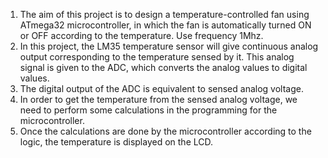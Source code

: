 1. The aim of this project is to design a temperature-controlled fan using ATmega32
microcontroller, in which the fan is automatically turned ON or OFF according to the temperature. Use frequency 1Mhz.
2. In this project, the LM35 temperature sensor will give continuous analog output corresponding to the temperature sensed by it. This analog signal is given to the ADC, which converts the analog values to digital values.
3. The digital output of the ADC is equivalent to sensed analog voltage.
4. In order to get the temperature from the sensed analog voltage, we need to perform some calculations in the programming for the microcontroller.
5. Once the calculations are done by the microcontroller according to the logic, the temperature is displayed on the LCD.
